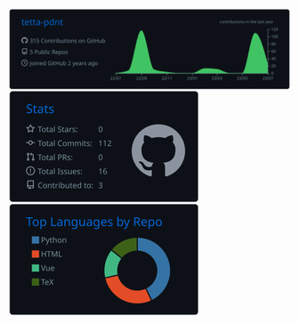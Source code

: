 <div align="left"> 
  <img alt="profile details" width="685vw" src="https://raw.githubusercontent.com/tetta-pdnt/tetta-pdnt/main/profile-summary-card-output/github_dark/0-profile-details.svg" />
  <br>
  <img alt="github stats" width="340vw" src="https://raw.githubusercontent.com/tetta-pdnt/tetta-pdnt/main/profile-summary-card-output/github_dark/3-stats.svg" />
  <span>
  <img alt="1repos per langs" width="340vw" src="https://raw.githubusercontent.com/tetta-pdnt/tetta-pdnt/main/profile-summary-card-output/github_dark/1-repos-per-language.svg" />
</div>
